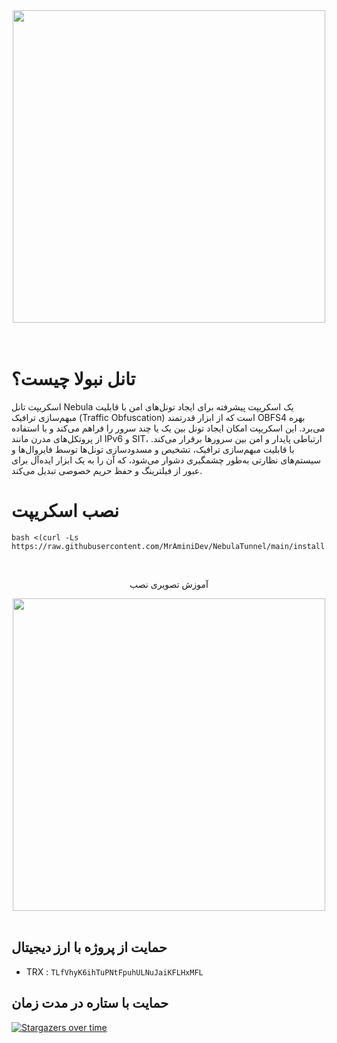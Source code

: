 <div align="center"><img src="https://raw.githubusercontent.com/MrAminiDev/NebulaTunnel/main/NebulaTunnel.JPG" width="500"></div>
  <br><br>


# تانل نبولا چیست؟

اسکریپت تانل Nebula یک اسکریپت پیشرفته برای ایجاد تونل‌های امن با قابلیت مبهم‌سازی ترافیک (Traffic Obfuscation) است که از ابزار قدرتمند OBFS4 بهره می‌برد. این اسکریپت امکان ایجاد تونل بین یک یا چند سرور را فراهم می‌کند و با استفاده از پروتکل‌های مدرن مانند IPv6 و SIT، ارتباطی پایدار و امن بین سرورها برقرار می‌کند. با قابلیت مبهم‌سازی ترافیک، تشخیص و مسدودسازی تونل‌ها توسط فایروال‌ها و سیستم‌های نظارتی به‌طور چشمگیری دشوار می‌شود، که آن را به یک ابزار ایده‌آل برای عبور از فیلترینگ و حفظ حریم خصوصی تبدیل می‌کند.

# نصب اسکریپت
```
bash <(curl -Ls https://raw.githubusercontent.com/MrAminiDev/NebulaTunnel/main/install.sh)
```
<div align="center"><br>
<p>آموزش تصویری نصب</p>
</div>
<div align="center"><img src="https://raw.githubusercontent.com/MrAminiDev/NebulaTunnel/main/tutorial.jpg" width="500"></div>
<br>

##  حمایت از پروژه با ارز دیجیتال 
- TRX : `TLfVhyK6ihTuPNtFpuhULNuJaiKFLHxMFL`

## حمایت با ستاره در مدت زمان
[![Stargazers over time](https://starchart.cc/MrAminiDev/NebulaTunnel.svg?variant=adaptive)](https://starchart.cc/MrAminiDev/NebulaTunnel)
